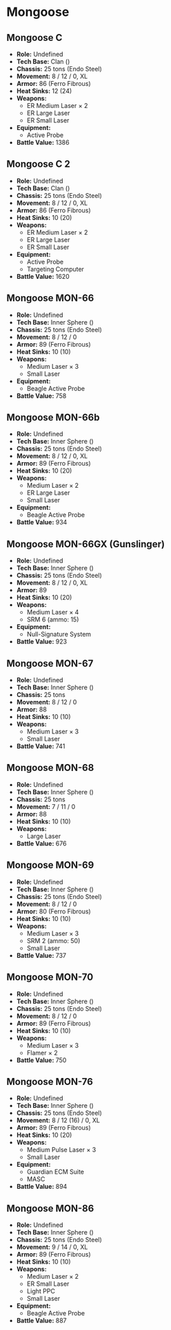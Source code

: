 # Mongoose
## Mongoose C
- **Role:** Undefined
- **Tech Base:** Clan ()
- **Chassis:** 25 tons (Endo Steel)
- **Movement:** 8 / 12 / 0, XL
- **Armor:** 86 (Ferro Fibrous)
- **Heat Sinks:** 12 (24)
- **Weapons:**
  - ER Medium Laser × 2
  - ER Large Laser
  - ER Small Laser
- **Equipment:**
  - Active Probe
- **Battle Value:** 1386

## Mongoose C 2
- **Role:** Undefined
- **Tech Base:** Clan ()
- **Chassis:** 25 tons (Endo Steel)
- **Movement:** 8 / 12 / 0, XL
- **Armor:** 86 (Ferro Fibrous)
- **Heat Sinks:** 10 (20)
- **Weapons:**
  - ER Medium Laser × 2
  - ER Large Laser
  - ER Small Laser
- **Equipment:**
  - Active Probe
  - Targeting Computer
- **Battle Value:** 1620

## Mongoose MON-66
- **Role:** Undefined
- **Tech Base:** Inner Sphere ()
- **Chassis:** 25 tons (Endo Steel)
- **Movement:** 8 / 12 / 0
- **Armor:** 89 (Ferro Fibrous)
- **Heat Sinks:** 10 (10)
- **Weapons:**
  - Medium Laser × 3
  - Small Laser
- **Equipment:**
  - Beagle Active Probe
- **Battle Value:** 758

## Mongoose MON-66b
- **Role:** Undefined
- **Tech Base:** Inner Sphere ()
- **Chassis:** 25 tons (Endo Steel)
- **Movement:** 8 / 12 / 0, XL
- **Armor:** 89 (Ferro Fibrous)
- **Heat Sinks:** 10 (20)
- **Weapons:**
  - Medium Laser × 2
  - ER Large Laser
  - Small Laser
- **Equipment:**
  - Beagle Active Probe
- **Battle Value:** 934

## Mongoose MON-66GX (Gunslinger)
- **Role:** Undefined
- **Tech Base:** Inner Sphere ()
- **Chassis:** 25 tons (Endo Steel)
- **Movement:** 8 / 12 / 0, XL
- **Armor:** 89
- **Heat Sinks:** 10 (20)
- **Weapons:**
  - Medium Laser × 4
  - SRM 6 (ammo: 15)
- **Equipment:**
  - Null-Signature System
- **Battle Value:** 923

## Mongoose MON-67
- **Role:** Undefined
- **Tech Base:** Inner Sphere ()
- **Chassis:** 25 tons
- **Movement:** 8 / 12 / 0
- **Armor:** 88
- **Heat Sinks:** 10 (10)
- **Weapons:**
  - Medium Laser × 3
  - Small Laser
- **Battle Value:** 741

## Mongoose MON-68
- **Role:** Undefined
- **Tech Base:** Inner Sphere ()
- **Chassis:** 25 tons
- **Movement:** 7 / 11 / 0
- **Armor:** 88
- **Heat Sinks:** 10 (10)
- **Weapons:**
  - Large Laser
- **Battle Value:** 676

## Mongoose MON-69
- **Role:** Undefined
- **Tech Base:** Inner Sphere ()
- **Chassis:** 25 tons (Endo Steel)
- **Movement:** 8 / 12 / 0
- **Armor:** 80 (Ferro Fibrous)
- **Heat Sinks:** 10 (10)
- **Weapons:**
  - Medium Laser × 3
  - SRM 2 (ammo: 50)
  - Small Laser
- **Battle Value:** 737

## Mongoose MON-70
- **Role:** Undefined
- **Tech Base:** Inner Sphere ()
- **Chassis:** 25 tons (Endo Steel)
- **Movement:** 8 / 12 / 0
- **Armor:** 89 (Ferro Fibrous)
- **Heat Sinks:** 10 (10)
- **Weapons:**
  - Medium Laser × 3
  - Flamer × 2
- **Battle Value:** 750

## Mongoose MON-76
- **Role:** Undefined
- **Tech Base:** Inner Sphere ()
- **Chassis:** 25 tons (Endo Steel)
- **Movement:** 8 / 12 (16) / 0, XL
- **Armor:** 89 (Ferro Fibrous)
- **Heat Sinks:** 10 (20)
- **Weapons:**
  - Medium Pulse Laser × 3
  - Small Laser
- **Equipment:**
  - Guardian ECM Suite
  - MASC
- **Battle Value:** 894

## Mongoose MON-86
- **Role:** Undefined
- **Tech Base:** Inner Sphere ()
- **Chassis:** 25 tons (Endo Steel)
- **Movement:** 9 / 14 / 0, XL
- **Armor:** 89 (Ferro Fibrous)
- **Heat Sinks:** 10 (10)
- **Weapons:**
  - Medium Laser × 2
  - ER Small Laser
  - Light PPC
  - Small Laser
- **Equipment:**
  - Beagle Active Probe
- **Battle Value:** 887

